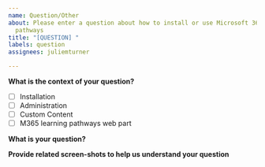 ```yaml
---
name: Question/Other
about: Please enter a question about how to install or use Microsoft 365 learning
  pathways
title: "[QUESTION] "
labels: question
assignees: juliemturner

---
```


**What is the context of your question?**
- [ ] Installation
- [ ] Administration
- [ ] Custom Content
- [ ] M365 learning pathways web part

**What is your question?**


**Provide related screen-shots to help us understand your question**
